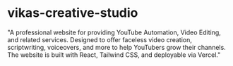 # vikas-creative-studio
"A professional website for providing YouTube Automation, Video Editing, and related services. Designed to offer faceless video creation, scriptwriting, voiceovers, and more to help YouTubers grow their channels. The website is built with React, Tailwind CSS, and deployable via Vercel."
